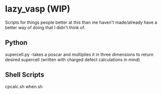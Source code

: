 # lazy_vasp (WIP)
Scripts for things people better at this than me haven't made/already have a better way of doing that I didn't think of. 

## Python


supercell.py
 -takes a poscar and multiplies it in three dimensions to return desired supercell (written with charged defect calculations in mind) 

 ## Shell Scripts

cpcalc.sh
when.sh  
